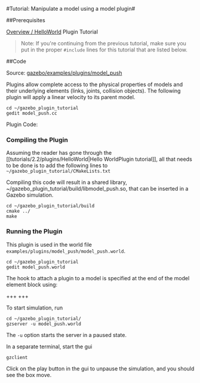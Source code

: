 #Tutorial: Manipulate a model using a model plugin#

##Prerequisites

  [Overview / HelloWorld](http://gazebosim.org/tutorials?tut=plugins_hello_world) Plugin Tutorial

> Note: If you're continuing from the previous tutorial, make sure you put in the proper `#include` lines for this tutorial that are listed below.

##Code

Source: [ gazebo/examples/plugins/model_push](https://bitbucket.org/osrf/gazebo/src/gazebo_2.2/examples/plugins/model_push)

Plugins allow complete access to the physical properties of models and their underlying elements (links, joints, collision objects). The following plugin will apply a linear velocity to its parent model.

~~~
cd ~/gazebo_plugin_tutorial
gedit model_push.cc
~~~

Plugin Code:
<include from="/#include/" src='http://bitbucket.org/osrf/gazebo/raw/gazebo_2.2/examples/plugins/model_push/model_push.cc' />

### Compiling the Plugin ###

Assuming the reader has gone through the [[tutorials/2.2/plugins/HelloWorld|Hello WorldPlugin tutorial]], all that needs to be done is to add the following lines to `~/gazebo_plugin_tutorial/CMakeLists.txt`

<include from="/add_library/" src='http://bitbucket.org/osrf/gazebo/raw/gazebo_2.2/examples/plugins/model_push/CMakeLists.txt' />

Compiling this code will result in a shared library, ~/gazebo_plugin_tutorial/build/libmodel_push.so, that can be inserted in a Gazebo simulation.

~~~
cd ~/gazebo_plugin_tutorial/build
cmake ../
make
~~~

### Running the Plugin ###

This plugin is used in the world file `examples/plugins/model_push/model_push.world`.

~~~
cd ~/gazebo_plugin_tutorial
gedit model_push.world
~~~

<include src='http://bitbucket.org/osrf/gazebo/raw/gazebo_2.2/examples/plugins/model_push/model_push.world' />

The hook to attach a plugin to a model is specified at the end of the model element block using:

+++
<plugin name="model_push" filename="libmodel_push.so"/>
+++


To start simulation, run

~~~
cd ~/gazebo_plugin_tutorial/
gzserver -u model_push.world
~~~

The `-u` option starts the server in a paused state.

In a separate terminal, start the gui

~~~
gzclient
~~~

Click on the play button in the gui to unpause the simulation, and you should see the box move.
